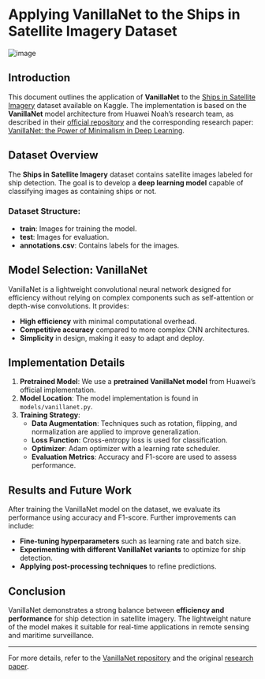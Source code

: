 # Applying VanillaNet to the Ships in Satellite Imagery Dataset

![image](https://github.com/user-attachments/assets/e135666b-fbc6-43df-b0fd-0e9dc21a89a9)


## Introduction
This document outlines the application of **VanillaNet** to the [Ships in Satellite Imagery](https://www.kaggle.com/datasets/rhammell/ships-in-satellite-imagery) dataset available on Kaggle. The implementation is based on the **VanillaNet** model architecture from Huawei Noah’s research team, as described in their [official repository](https://github.com/huawei-noah/VanillaNet?tab=readme-ov-file) and the corresponding research paper: [VanillaNet: the Power of Minimalism in Deep Learning](https://arxiv.org/abs/2305.12972).

## Dataset Overview
The **Ships in Satellite Imagery** dataset contains satellite images labeled for ship detection. The goal is to develop a **deep learning model** capable of classifying images as containing ships or not.

### Dataset Structure:
- **train**: Images for training the model.
- **test**: Images for evaluation.
- **annotations.csv**: Contains labels for the images.

## Model Selection: VanillaNet
VanillaNet is a lightweight convolutional neural network designed for efficiency without relying on complex components such as self-attention or depth-wise convolutions. It provides:
- **High efficiency** with minimal computational overhead.
- **Competitive accuracy** compared to more complex CNN architectures.
- **Simplicity** in design, making it easy to adapt and deploy.

## Implementation Details
1. **Pretrained Model**: We use a **pretrained VanillaNet model** from Huawei’s official implementation.
2. **Model Location**: The model implementation is found in `models/vanillanet.py`.
3. **Training Strategy**:
   - **Data Augmentation**: Techniques such as rotation, flipping, and normalization are applied to improve generalization.
   - **Loss Function**: Cross-entropy loss is used for classification.
   - **Optimizer**: Adam optimizer with a learning rate scheduler.
   - **Evaluation Metrics**: Accuracy and F1-score are used to assess performance.

## Results and Future Work
After training the VanillaNet model on the dataset, we evaluate its performance using accuracy and F1-score. Further improvements can include:
- **Fine-tuning hyperparameters** such as learning rate and batch size.
- **Experimenting with different VanillaNet variants** to optimize for ship detection.
- **Applying post-processing techniques** to refine predictions.

## Conclusion
VanillaNet demonstrates a strong balance between **efficiency and performance** for ship detection in satellite imagery. The lightweight nature of the model makes it suitable for real-time applications in remote sensing and maritime surveillance.

---

For more details, refer to the [VanillaNet repository](https://github.com/huawei-noah/VanillaNet?tab=readme-ov-file) and the original [research paper](https://arxiv.org/abs/2305.12972).
